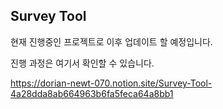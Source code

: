 ## Survey Tool

현재 진행중인 프로젝트로 이후 업데이트 할 예정입니다.



진행 과정은 여기서 확인할 수 있습니다.

https://dorian-newt-070.notion.site/Survey-Tool-4a28dda8ab664963b6fa5feca64a8bb1

